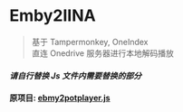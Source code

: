 # Emby2IINA
> 基于 Tampermonkey, OneIndex  
> 直连 Onedrive 服务器进行本地解码播放

#### *请自行替换 Js 文件内需要替换的部分*

#### 原项目: [ebmy2potplayer.js](https://github.com/stop996/embydirect)
